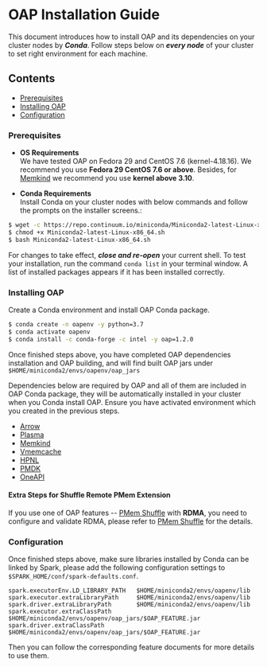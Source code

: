 # OAP Installation Guide

This document introduces how to install OAP and its dependencies on your cluster nodes by ***Conda***. 
Follow steps below on ***every node*** of your cluster to set right environment for each machine.

## Contents
  - [Prerequisites](#prerequisites)
  - [Installing OAP](#installing-oap)
  - [Configuration](#configuration)

### Prerequisites 

- **OS Requirements**  
We have tested OAP on Fedora 29 and CentOS 7.6 (kernel-4.18.16). We recommend you use **Fedora 29 CentOS 7.6 or above**. Besides, for [Memkind](https://github.com/memkind/memkind/tree/v1.10.1-rc2) we recommend you use **kernel above 3.10**.

- **Conda Requirements**   
Install Conda on your cluster nodes with below commands and follow the prompts on the installer screens.:
```bash
$ wget -c https://repo.continuum.io/miniconda/Miniconda2-latest-Linux-x86_64.sh
$ chmod +x Miniconda2-latest-Linux-x86_64.sh 
$ bash Miniconda2-latest-Linux-x86_64.sh 
```
For changes to take effect, ***close and re-open*** your current shell. 
To test your installation,  run the command `conda list` in your terminal window. A list of installed packages appears if it has been installed correctly.

### Installing OAP

Create a Conda environment and install OAP Conda package.
```bash
$ conda create -n oapenv -y python=3.7
$ conda activate oapenv
$ conda install -c conda-forge -c intel -y oap=1.2.0
```

Once finished steps above, you have completed OAP dependencies installation and OAP building, and will find built OAP jars under `$HOME/miniconda2/envs/oapenv/oap_jars`

Dependencies below are required by OAP and all of them are included in OAP Conda package, they will be automatically installed in your cluster when you Conda install OAP. Ensure you have activated environment which you created in the previous steps.

- [Arrow](https://github.com/oap-project/arrow/tree/arrow-4.0.0-oap-1.2.0)
- [Plasma](http://arrow.apache.org/blog/2017/08/08/plasma-in-memory-object-store/)
- [Memkind](https://github.com/memkind/memkind/tree/v1.10.1)
- [Vmemcache](https://github.com/pmem/vmemcache.git)
- [HPNL](https://anaconda.org/intel/hpnl)
- [PMDK](https://github.com/pmem/pmdk)  
- [OneAPI](https://software.intel.com/content/www/us/en/develop/tools/oneapi.html)


#### Extra Steps for Shuffle Remote PMem Extension

If you use one of OAP features -- [PMem Shuffle](https://github.com/oap-project/pmem-shuffle) with **RDMA**, you need to configure and validate RDMA, please refer to [PMem Shuffle](https://github.com/oap-project/pmem-shuffle#4-configure-and-validate-rdma) for the details.


###  Configuration

Once finished steps above, make sure libraries installed by Conda can be linked by Spark, please add the following configuration settings to `$SPARK_HOME/conf/spark-defaults.conf`.

```
spark.executorEnv.LD_LIBRARY_PATH   $HOME/miniconda2/envs/oapenv/lib
spark.executor.extraLibraryPath     $HOME/miniconda2/envs/oapenv/lib
spark.driver.extraLibraryPath       $HOME/miniconda2/envs/oapenv/lib
spark.executor.extraClassPath       $HOME/miniconda2/envs/oapenv/oap_jars/$OAP_FEATURE.jar
spark.driver.extraClassPath         $HOME/miniconda2/envs/oapenv/oap_jars/$OAP_FEATURE.jar
```

Then you can follow the corresponding feature documents for more details to use them.






